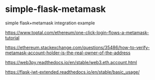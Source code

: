 # simple-flask-metamask
simple flask+metamask integration example

https://www.toptal.com/ethereum/one-click-login-flows-a-metamask-tutorial

https://ethereum.stackexchange.com/questions/35486/how-to-verify-metamask-account-holder-is-the-real-owner-of-the-address

https://web3py.readthedocs.io/en/stable/web3.eth.account.html

https://flask-jwt-extended.readthedocs.io/en/stable/basic_usage/

